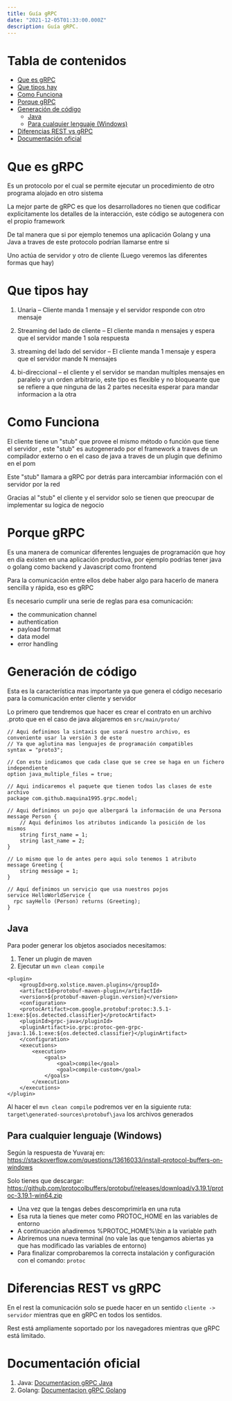 ```yaml
---
title: Guía gRPC
date: "2021-12-05T01:33:00.000Z"
description: Guía gRPC.
---
```


# Tabla de contenidos
- [Que es gRPC](#que-es-grpc)
- [Que tipos hay](#que-tipos-hay)
- [Como Funciona](#como-funciona)
- [Porque gRPC](#porque-grpc)
- [Generación de código](#generaci-n-de-c-digo)
  * [Java](#java)
  * [Para cualquier lenguaje (Windows)](#para-cualquier-lenguaje--windows-)
- [Diferencias REST vs gRPC](#diferencias-rest-vs-grpc)
- [Documentación oficial](#documentaci-n-oficial)

# Que es gRPC

Es un protocolo por el cual se permite ejecutar un procedimiento de otro programa alojado en otro sistema

La mejor parte de gRPC es que los desarrolladores no tienen que codificar explicitamente los detalles de la interacción, este código se autogenera con el propio framework

De tal manera que si por ejemplo tenemos una aplicación Golang y una Java a traves de este protocolo podrían llamarse entre si

Uno actúa de servidor y otro de cliente (Luego veremos las diferentes formas que hay)

# Que tipos hay

1. Unaria – Cliente manda 1 mensaje y el servidor responde con otro mensaje

2. Streaming del lado de cliente – El cliente manda n mensajes y espera que el servidor mande 1 sola respuesta

3. streaming del lado del servidor – El cliente manda 1 mensaje y espera que el servidor mande N mensajes

4. bi-direccional – el cliente y el servidor se mandan multiples mensajes en paralelo y un orden arbitrario, este tipo es flexible y no bloqueante que se refiere a que ninguna de las 2 partes necesita esperar para mandar informacion a la otra

# Como Funciona

El cliente tiene un "stub" que provee el mismo método o función que tiene el servidor , este "stub" es autogenerado por el framework a traves de un compilador externo o en el caso de java a traves de un plugin que definimo en el pom

Este "stub" llamara a gRPC por detrás para intercambiar información con el servidor por la red

Gracias al "stub" el cliente y el servidor solo se tienen que preocupar de implementar su logica de negocio

# Porque gRPC

Es una manera de comunicar diferentes lenguajes de programación que hoy en día existen en una aplicación productiva, por ejemplo podrías tener java o golang como backend y Javascript como frontend

Para la comunicación entre ellos debe haber algo para hacerlo de manera sencilla y rápida, eso es gRPC 

Es necesario cumplir una serie de reglas para esa comunicación:
- the communication channel
- authentication
- payload format
- data model
- error handling

# Generación de código

Esta es la característica mas importante ya que genera el código necesario para la comunicación enter cliente y servidor

Lo primero que tendremos que hacer es crear el contrato en un archivo .proto que en el caso de java alojaremos en `src/main/proto/`

```
// Aqui definimos la sintaxis que usará nuestro archivo, es conveniente usar la versión 3 de este
// Ya que aglutina mas lenguajes de programación compatibles 
syntax = "proto3";

// Con esto indicamos que cada clase que se cree se haga en un fichero independiente
option java_multiple_files = true;

// Aqui indicaremos el paquete que tienen todos las clases de este archivo
package com.github.maquina1995.grpc.model;

// Aqui definimos un pojo que albergará la información de una Persona
message Person {
	// Aqui definimos los atributos indicando la posición de los mismos
	string first_name = 1;
	string last_name = 2;
}

// Lo mismo que lo de antes pero aqui solo tenemos 1 atributo
message Greeting {
	string message = 1;
}

// Aquí definimos un servicio que usa nuestros pojos 
service HelloWorldService {
  rpc sayHello (Person) returns (Greeting);
}
```

## Java

Para poder generar los objetos asociados necesitamos:

1. Tener un plugin de maven
2. Ejecutar un `mvn clean compile`

```
<plugin>
	<groupId>org.xolstice.maven.plugins</groupId>
	<artifactId>protobuf-maven-plugin</artifactId>
	<version>${protobuf-maven-plugin.version}</version>
	<configuration>
	<protocArtifact>com.google.protobuf:protoc:3.5.1-1:exe:${os.detected.classifier}</protocArtifact>
	<pluginId>grpc-java</pluginId>
	<pluginArtifact>io.grpc:protoc-gen-grpc-java:1.16.1:exe:${os.detected.classifier}</pluginArtifact>
	</configuration>
	<executions>
		<execution>
			<goals>
				<goal>compile</goal>
				<goal>compile-custom</goal>
			</goals>
		</execution>
	</executions>
</plugin>
```

Al hacer el `mvn clean compile` podremos ver en la siguiente ruta: `target\generated-sources\protobuf\java` los archivos generados

## Para cualquier lenguaje (Windows)

Según la respuesta de Yuvaraj en: https://stackoverflow.com/questions/13616033/install-protocol-buffers-on-windows

Solo tienes que descargar: https://github.com/protocolbuffers/protobuf/releases/download/v3.19.1/protoc-3.19.1-win64.zip

- Una vez que la tengas debes descomprimirla en una ruta
- Esa ruta la tienes que meter como PROTOC_HOME en las variables de entorno
- A continuación añadiremos %PROTOC_HOME%\bin a la variable path
- Abriremos una nueva terminal (no vale las que tengamos abiertas ya que has modificado las variables de entorno)
- Para finalizar comprobaremos la correcta instalación y configuración con el comando: `protoc`

# Diferencias REST vs gRPC

En el rest la comunicación solo se puede hacer en un sentido `cliente -> servidor` mientras que en gRPC en todos los sentidos.

Rest está ampliamente soportado por los navegadores mientras que gRPC está limitado.

# Documentación oficial
1. Java: [Documentacion gRPC Java](https://grpc.io/docs/languages/java/basics/) 
2. Golang: [Documentacion gRPC Golang](https://grpc.io/docs/languages/go/basics/) 